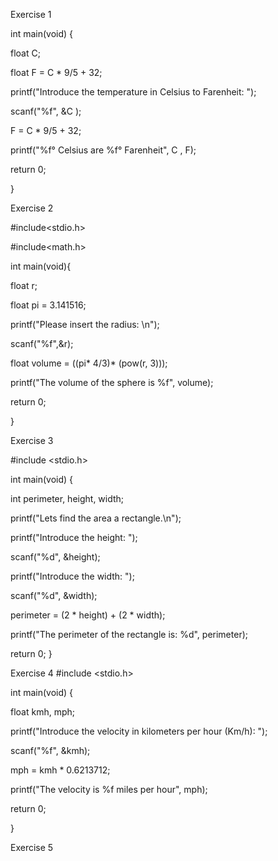 Exercise 1

int main(void) {

  float C;
  
  float F = C * 9/5 + 32;
  
  printf("Introduce the temperature in Celsius to Farenheit: ");
  
  scanf("%f", &C );
  
  F = C * 9/5 + 32;
  
  printf("%f° Celsius are %f° Farenheit", C , F);
  
  return 0;
  
}

Exercise 2

#include<stdio.h>

#include<math.h>

 int main(void){
 
 float r;
 
 float pi = 3.141516;
 
 printf("Please insert the radius: \n");
 
 scanf("%f",&r);
 
 float volume = ((pi* 4/3)* (pow(r, 3)));
 
 printf("The volume of the sphere is %f", volume);
 
 return 0;
 
}

Exercise 3
   
#include <stdio.h>

int main(void) {

  int perimeter, height, width;
  
  printf("Lets find the area a rectangle.\n");
  
  printf("Introduce the height: ");
  
  scanf("%d", &height);
  
  printf("Introduce the width: ");
  
  scanf("%d", &width);

  perimeter = (2 * height) + (2 * width);
  
  printf("The perimeter of the rectangle is: %d", perimeter);
  
  return 0;
}

Exercise  4 
#include <stdio.h>

int main(void) {

  float kmh, mph;
  
  printf("Introduce the velocity in kilometers per hour (Km/h): ");
  
  scanf("%f",  &kmh);
  
  mph = kmh * 0.6213712;
  
  printf("The velocity is %f miles per hour", mph);
  
  return 0;
  
  }

Exercise 5
